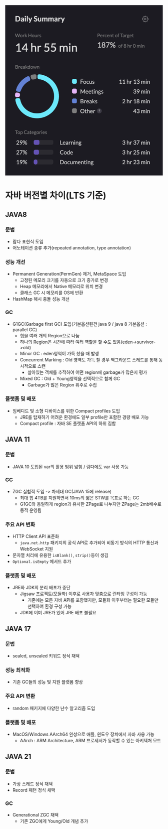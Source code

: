 <img src="/Tracking_Time/4_Apr/250421.png">

# 자바 버전별 차이(LTS 기준)

## JAVA8
### 문법
- 람다 표현식 도입
- 어노테이션 종류 추가(repeated annotation, type annotation)

### 성능 개선
- Permanent Generation(PermGen) 제거, MetaSpace 도입
  - 고정된 메모리 크기를 자동으로 크기 증가로 변경
  - Heap 메모리에서 Native 메모리로 위치 변경
  - 클래스 GC 시 메모리를 OS에 반환
- HashMap 해시 충돌 성능 개선

### GC
- G1GC(Garbage first GC) 도입(기본옵션된건 java 9 / java 8 기본옵션 : parallel GC)
  - 힙을 여러 개의 Region으로 나눔
  - 하나의 Region은 시간에 따라 여러 역할을 할 수도 있음(eden->survivor->old)
  - Minor GC : eden영역이 가득 찼을 때 발생
  - Concurrent Marking : Old 영역도 가득 찰 경우 백그라운드 스레드를 통해 동시적으로 스캔
    - 살아있는 객체를 추적하여 어떤 region에 garbage가 많은지 평가
  - Mixed GC : Old + Young영역을 선택적으로 함께 GC
    - Garbage가 많은 Region 위주로 수집

### 플랫폼 및 배포
- 임베디드 및 소형 디바이스를 위한 Compact profiles 도입
  - JRE를 탑재하기 어려운 환경에도 일부 profile만 포함한 경량 배포 가능
  - Compact profile : 자바 SE 플랫폼 API의 하위 집합


## JAVA 11
### 문법
- JAVA 10 도입된 var의 활용 범위 넓힘 / 람다에도 var 사용 가능

### GC
- ZGC 실험적 도입 -> 차세대 GC(JAVA 15에 release)
  - 최대 힙 4TB를 지원하면서 10ms의 짧은 STW를 목표로 하는 GC
  - G1GC와 동일하게 region과 유사한 ZPage로 나누지만 ZPage는 2mb배수로 동적 운영됨

### 주요 API 변화
- HTTP Client API 표준화
  - ```java.net.http``` 패키지의 공식 API로 추가되어 비동기 방식의 HTTP 통신과 WebSocket 지원
- 문자열 처리에 유용한 ```isBlank()```, ```strip()```등이 생김
- ```Optional.isEmpty``` 메서드 추가

### 플랫폼 및 배포
- JRE와 JDK의 분리 배포가 중단
  - Jigsaw 프로젝트(모듈화) 이후로 사용자 맞춤으로 런타임 구성이 가능
    - 기존에는 모든 자바 API를 포함했지만, 모듈화 이후부터는 필요한 모듈만 선택하여 환경 구성 가능
  - JDK에 이미 JRE가 있어 JRE 배포 불필요

## JAVA 17
### 문법
- sealed, unsealed 키워드 정식 채택

### 성능 최적화
- 기존 GC들의 성능 및 지원 플랫폼 향상

### 주요 API 변환
- random 패키지에 다양한 난수 알고리즘 도입

### 플랫폼 및 배포
- MacOS/Windows AArch64 완성으로 애플, 윈도우 장치에서 자바 사용 가능
  - AArch : ARM Architecture, ARM 프로세서가 동작할 수 있는 아키텍쳐 모드

## JAVA 21
### 문법
- 가상 스레드 정식 채택
- Record 패턴 정식 채택

### GC
- Generational ZGC 채택
  - 기존 ZGC에게 Young/Old 개념 추가